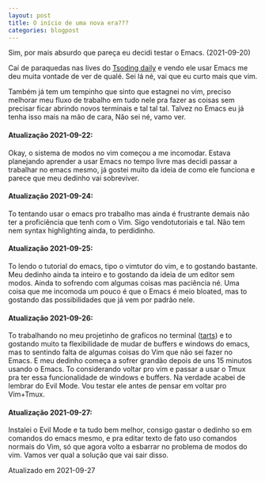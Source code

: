 ```yaml
---
layout: post
title: O início de uma nova era???
categories: blogpost
---
```


Sim, por mais absurdo que pareça eu decidi testar o Emacs. (2021-09-20)

Caí de paraquedas nas lives do [Tsoding daily](https://www.youtube.com/c/TsodingDaily) e vendo ele usar Emacs me deu muita vontade de ver de qualé. Sei lá né, vai que eu curto mais que vim.

Também já tem um tempinho que sinto que estagnei no vim, preciso melhorar meu fluxo de trabalho em tudo nele pra fazer as coisas sem precisar ficar abrindo novos terminais e tal tal tal. Talvez no Emacs eu já tenha isso mais na mão de cara, Não sei né, vamo ver.

#### Atualização 2021-09-22:
Okay, o sistema de modos no vim começou a me incomodar. Estava planejando aprender a usar Emacs no tempo livre mas decidi passar a trabalhar no emacs mesmo, já gostei muito da ideia de como ele funciona e parece que meu dedinho vai sobreviver.

#### Atualização 2021-09-24:
To tentando usar o emacs pro trabalho mas ainda é frustrante demais não ter a proficiência que tenh com o Vim. Sigo vendotutoriais e tal. Não tem nem syntax highlighting ainda, to perdidinho.

#### Atualização 2021-09-25:
To lendo o tutorial do emacs, tipo o vimtutor do vim, e to gostando bastante. Meu dedinho ainda ta inteiro e to gostando da ideia de um editor sem modos. Ainda to sofrendo com algumas coisas mas paciência né. Uma coisa que me incomoda um pouco é que o Emacs é meio bloated, mas to gostando das possibilidades que já vem por padrão nele.

#### Atualização 2021-09-26:
To trabalhando no meu projetinho de graficos no terminal ([tarts](https://github.com/lrr68/tarts)) e to gostando muito ta flexibilidade de mudar de buffers e windows do emacs, mas to sentindo falta de algumas coisas do Vim que não sei fazer no Emacs. E meu dedinho começa a sofrer grandão depois de uns 15 minutos usando o Emacs. To considerando voltar pro vim e passar a usar o Tmux pra ter essa funcionalidade de windows e buffers. Na verdade acabei de lembrar do Evil Mode. Vou testar ele antes de pensar em voltar pro Vim+Tmux.

#### Atualização 2021-09-27:
Instalei o Evil Mode e ta tudo bem melhor, consigo gastar o dedinho so em comandos do emacs mesmo, e pra editar texto de fato uso comandos normais do Vim, só que agora volto a esbarrar no problema de modos do vim. Vamos ver qual a solução que vai sair disso.

Atualizado em 2021-09-27
